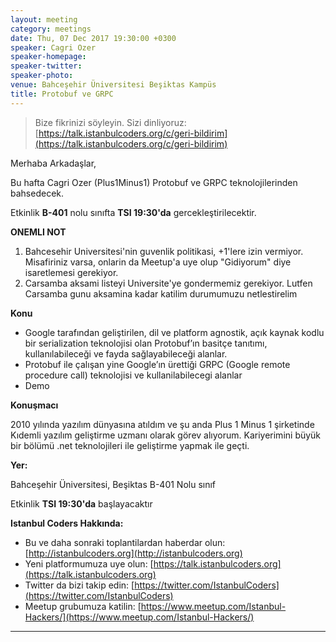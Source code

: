 ```yaml
---
layout: meeting
category: meetings
date: Thu, 07 Dec 2017 19:30:00 +0300
speaker: Cagri Ozer
speaker-homepage:
speaker-twitter:
speaker-photo:
venue: Bahceşehir Üniversitesi Beşiktas Kampüs
title: Protobuf ve GRPC
---
```


> Bize fikrinizi söyleyin. Sizi dinliyoruz: [https://talk.istanbulcoders.org/c/geri-bildirim](https://talk.istanbulcoders.org/c/geri-bildirim)

Merhaba Arkadaşlar,

Bu hafta Cagri Ozer (Plus1Minus1) Protobuf ve GRPC teknolojilerinden bahsedecek.

Etkinlik __B-401__ nolu sınıfta __TSI 19:30'da__ gercekleştirilecektir.

__ONEMLI NOT__
1. Bahcesehir Universitesi'nin guvenlik politikasi, +1'lere izin vermiyor. Misafiriniz varsa, onlarin da Meetup'a uye olup "Gidiyorum" diye isaretlemesi gerekiyor.
2. Carsamba aksami listeyi Universite'ye gondermemiz gerekiyor. Lutfen Carsamba gunu aksamina kadar katilim durumumuzu netlestirelim


**Konu**

   * Google tarafından geliştirilen, dil ve platform agnostik, açık kaynak kodlu bir serialization teknolojisi olan Protobuf’ın basitçe tanıtımı, kullanılabileceği ve fayda sağlayabileceği alanlar.
   * Protobuf ile çalışan yine Google’ın ürettiği GRPC (Google remote procedure call) teknolojisi ve kullanilabilecegi alanlar
   * Demo

**Konuşmacı**

2010 yılında yazılım dünyasına atıldım ve şu anda Plus 1 Minus 1 şirketinde Kıdemli yazılım geliştirme uzmanı olarak görev alıyorum. Kariyerimini büyük bir bölümü .net teknolojileri ile geliştirme yapmak ile geçti.


**Yer:**

Bahceşehir Üniversitesi, Beşiktas B-401 Nolu sınıf

Etkinlik __TSI 19:30'da__ başlayacaktır

**Istanbul Coders Hakkında:**

- Bu ve daha sonraki toplantilardan haberdar olun: [http://istanbulcoders.org](http://istanbulcoders.org)
- Yeni platformumuza uye olun: [https://talk.istanbulcoders.org](https://talk.istanbulcoders.org)
- Twitter da bizi takip edin: [https://twitter.com/IstanbulCoders](https://twitter.com/IstanbulCoders)
- Meetup grubumuza katilin: [https://www.meetup.com/Istanbul-Hackers/](https://www.meetup.com/Istanbul-Hackers/)

----

